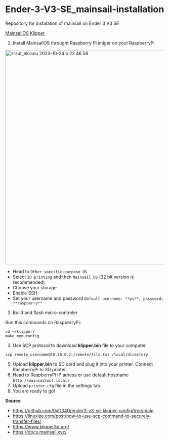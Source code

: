 # Ender-3-V3-SE_mainsail-installation
Repository for instalation of mainsail on Ender 3 V3 SE

[MainsailOS](https://docs.mainsail.xyz/)
[Klipper](https://www.klipper3d.org/)

1. Install MainsailOS throught Raspberry Pi imiger on yout RaspberryPi
<img width="678" alt="zrzut_ekranu 2023-10-24 o 22 46 56" src="https://github.com/Kruszewski/Ender-3-V3-SE_mainsail-installation/assets/58085942/76ae2dc6-adee-4b42-9ac3-5c452a7dcff5">

- Head to ```Other specific-purpose OS```
- Select ```3D printing``` and then ```Mainsail OS``` (32 bit version is recommended)
- Choose your storage
- Enable SSH
- Set your username and password ```Default username: **pi**, password: **raspberry**``` 

  
3. Build and flash micro-controler


Run this commands on RaspberryPi:
```
cd ~/klipper/
make menuconfig
``` 
3. Use SCP protocol to download **klipper.bin** file to your computer.

```
scp remote_username@10.10.0.2:/remote/file.txt /local/directory
```
5. Upload **klipper.bin** to SD card and plug it into your printer. Connect RaspberryPi to 3D printer.
6. Head to RaspberryPi IP adress or use default hostname ```http://mainsailos(.local)```
7. Upload ```printer.cfg``` file in the settings tab.
8. You are ready to go!




**Source**
- https://github.com/0xD34D/ender3-v3-se-klipper-config/tree/main
- https://linuxize.com/post/how-to-use-scp-command-to-securely-transfer-files/
- https://www.klipper3d.org/
- https://docs.mainsail.xyz/
